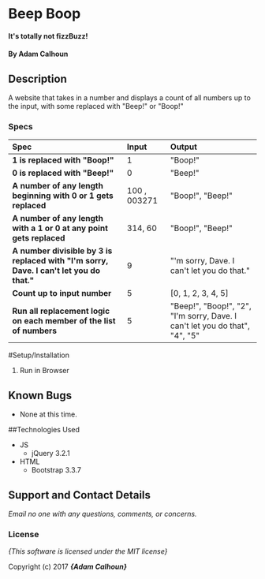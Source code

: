 # Beep Boop

#### It's totally not fizzBuzz!

#### By Adam Calhoun

## Description

A website that takes in a number and displays a count of all numbers up to the input, with some replaced with "Beep!" or "Boop!"

### Specs
| Spec | Input | Output |
| :-------------     | :------------- | :------------- |
|**1 is replaced with "Boop!"**| 1 | "Boop!" |
|**0 is replaced with "Beep!"**| 0 | "Beep!" |
|**A number of any length beginning with 0 or 1 gets replaced**| 100 , 003271 | "Boop!", "Beep!" |
|**A number of any length with a 1 or 0 at any point gets replaced**| 314, 60 | "Boop!", "Beep!" |
|**A number divisible by 3 is replaced with "I'm sorry, Dave. I can't let you do that."**| 9 | "'m sorry, Dave. I can't let you do that." |
|**Count up to input number**| 5 | [0, 1, 2, 3, 4, 5] |
|**Run all replacement logic on each member of the list of numbers**| 5 | "Beep!", "Boop!", "2", "I'm sorry, Dave. I can't let you do that", "4", "5" |

#Setup/Installation

1. Run in Browser

## Known Bugs
* None at this time.

##Technologies Used
* JS
  * jQuery 3.2.1
* HTML
  * Bootstrap 3.3.7

## Support and Contact Details
_Email no one with any questions, comments, or concerns._

### License

*{This software is licensed under the MIT license}*

Copyright (c) 2017 **_{Adam Calhoun}_**
